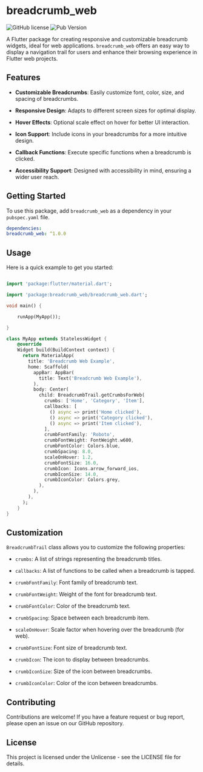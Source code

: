 # breadcrumb_web

![GitHub license](https://img.shields.io/badge/license-Unlicense-blue.svg)
![Pub Version](https://img.shields.io/pub/v/breadcrumbs_web.svg)

A Flutter package for creating responsive and customizable breadcrumb widgets, ideal for web applications. `breadcrumb_web` offers an easy way to display a navigation trail for users and enhance their browsing experience in Flutter web projects.

## Features

- **Customizable Breadcrumbs**: Easily customize font, color, size, and spacing of breadcrumbs.

- **Responsive Design**: Adapts to different screen sizes for optimal display.

- **Hover Effects**: Optional scale effect on hover for better UI interaction.

- **Icon Support**: Include icons in your breadcrumbs for a more intuitive design.

- **Callback Functions**: Execute specific functions when a breadcrumb is clicked.

- **Accessibility Support**: Designed with accessibility in mind, ensuring a wider user reach.

## Getting Started

To use this package, add `breadcrumb_web` as a dependency in your `pubspec.yaml` file.

```yaml
dependencies:
breadcrumb_web: ^1.0.0
```

## Usage

Here is a quick example to get you started:

```dart

import 'package:flutter/material.dart';

import 'package:breadcrumb_web/breadcrumb_web.dart';

void main() {

    runApp(MyApp());

}

class MyApp extends StatelessWidget {
    @override
    Widget build(BuildContext context) {
      return MaterialApp(
        title: 'Breadcrumb Web Example',
        home: Scaffold(
          appBar: AppBar(
            title: Text('Breadcrumb Web Example'),
          ),
          body: Center(
            child: BreadcrumbTrail.getCrumbsForWeb(
              crumbs: ['Home', 'Category', 'Item'],
              callbacks: [
                () async => print('Home clicked'),
                () async => print('Category clicked'),
                () async => print('Item clicked'),
              ],
              crumbFontFamily: 'Roboto',
              crumbFontWeight: FontWeight.w600,
              crumbFontColor: Colors.blue,
              crumbSpacing: 8.0,
              scaleOnHover: 1.2,
              crumbFontSize: 16.0,
              crumbIcon: Icons.arrow_forward_ios,
              crumbIconSize: 14.0,
              crumbIconColor: Colors.grey,
            ),
          ),
        ),
      );
    }
}
```

## Customization

`BreadcrumbTrail` class allows you to customize the following properties:

- `crumbs`: A list of strings representing the breadcrumb titles.

- `callbacks`: A list of functions to be called when a breadcrumb is tapped.

- `crumbFontFamily`: Font family of breadcrumb text.

- `crumbFontWeight`: Weight of the font for breadcrumb text.

- `crumbFontColor`: Color of the breadcrumb text.

- `crumbSpacing`: Space between each breadcrumb item.

- `scaleOnHover`: Scale factor when hovering over the breadcrumb (for web).

- `crumbFontSize`: Font size of breadcrumb text.

- `crumbIcon`: The icon to display between breadcrumbs.

- `crumbIconSize`: Size of the icon between breadcrumbs.

- `crumbIconColor`: Color of the icon between breadcrumbs.

## Contributing

Contributions are welcome! If you have a feature request or bug report, please open an issue on our GitHub repository.

## License

This project is licensed under the Unlicense - see the LICENSE file for details.

